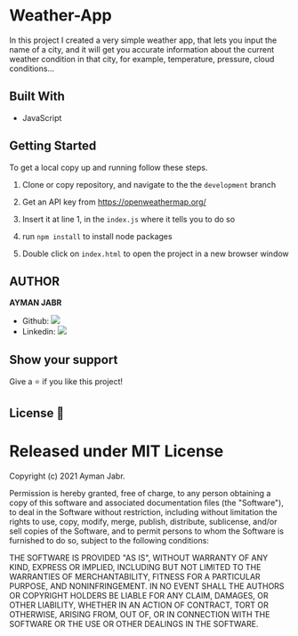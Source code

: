# Weather-App

In this project I created a very simple weather app, that lets you input the name of a city, and it will get you accurate information about the current weather condition in that city, for example, temperature, pressure, cloud conditions...

## Built With

- JavaScript

## Getting Started

To get a local copy up and running follow these steps.

1. Clone or copy repository, and navigate to the the `development` branch

2. Get an API key from https://openweathermap.org/

3. Insert it at line 1, in the `index.js` where it tells you to do so

4. run `npm install` to install node packages

5. Double click on `index.html` to open the project in a new browser window


## AUTHOR

**AYMAN JABR**

- Github: [![](https://img.shields.io/badge/GitHub-100000?style=for-the-badge&logo=github&logoColor=white)](https://github.com/AymanJabr/)
- Linkedin: [![](https://img.shields.io/badge/LinkedIn-0077B5?style=for-the-badge&logo=linkedin&logoColor=white)](https://www.linkedin.com/in/ayman-jabr/)


## Show your support

Give a ⭐️ if you like this project!

## License :memo:
# Released under MIT License

Copyright (c) 2021 Ayman Jabr.

Permission is hereby granted, free of charge, to any person obtaining a copy of this software and associated documentation files (the "Software"), to deal in the Software without restriction, including without limitation the rights to use, copy, modify, merge, publish, distribute, sublicense, and/or sell copies of the Software, and to permit persons to whom the Software is furnished to do so, subject to the following conditions:

THE SOFTWARE IS PROVIDED "AS IS", WITHOUT WARRANTY OF ANY KIND, EXPRESS OR IMPLIED, INCLUDING BUT NOT LIMITED TO THE WARRANTIES OF MERCHANTABILITY, FITNESS FOR A PARTICULAR PURPOSE, AND NONINFRINGEMENT. IN NO EVENT SHALL THE AUTHORS OR COPYRIGHT HOLDERS BE LIABLE FOR ANY CLAIM, DAMAGES, OR OTHER LIABILITY, WHETHER IN AN ACTION OF CONTRACT, TORT OR OTHERWISE, ARISING FROM, OUT OF, OR IN CONNECTION WITH THE SOFTWARE OR THE USE OR OTHER DEALINGS IN THE SOFTWARE.